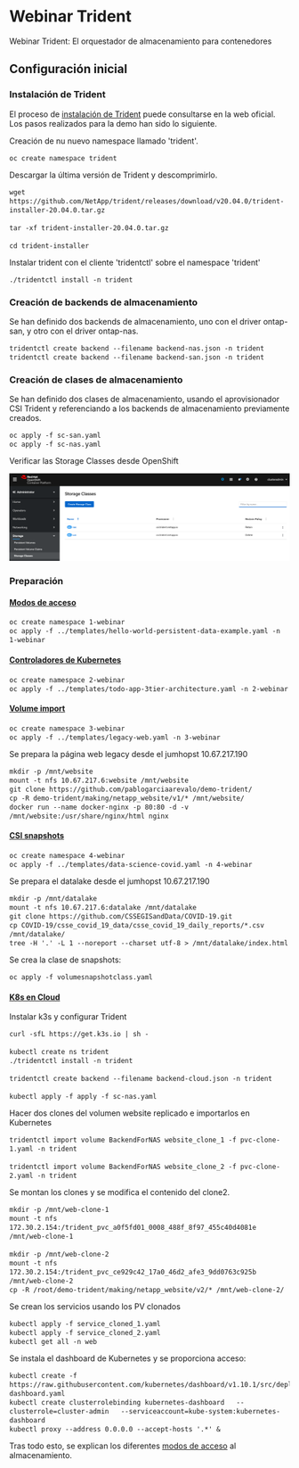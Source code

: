 # Webinar Trident
Webinar Trident: El orquestador de almacenamiento para contenedores

## Configuración inicial

### Instalación de Trident

El proceso de [instalación de Trident](https://netapp-trident.readthedocs.io/en/stable-v20.04/kubernetes/tridentctl-install.html#install-trident) puede consultarse en la web oficial. Los pasos realizados para la demo han sido lo siguiente.

Creación de nu nuevo namespace llamado 'trident'.

```shell
oc create namespace trident
```

Descargar la última versión de Trident y descomprimirlo.

```shell
wget https://github.com/NetApp/trident/releases/download/v20.04.0/trident-installer-20.04.0.tar.gz

tar -xf trident-installer-20.04.0.tar.gz

cd trident-installer
```

Instalar trident con el cliente 'tridentctl' sobre el namespace 'trident'

```shell
./tridentctl install -n trident
```

### Creación de backends de almacenamiento

Se han definido dos backends de almacenamiento, uno con el driver ontap-san, y otro con el driver ontap-nas.

```shell
tridentctl create backend --filename backend-nas.json -n trident
tridentctl create backend --filename backend-san.json -n trident
```

### Creación de clases de almacenamiento

Se han definido dos clases de almacenamiento, usando el aprovisionador CSI Trident y referenciando a los backends de almacenamiento previamente creados.

```shell
oc apply -f sc-san.yaml
oc apply -f sc-nas.yaml
```

Verificar las Storage Classes desde OpenShift

<img src="images/storage-class.png">

### Preparación

#### [Modos de acceso](../2_access_mode/access_mode.md)

```shell
oc create namespace 1-webinar
oc apply -f ../templates/hello-world-persistent-data-example.yaml -n 1-webinar
```

#### [Controladores de Kubernetes](../3_k8s_controllers/k8s_controllers.md)

```shell
oc create namespace 2-webinar
oc apply -f ../templates/todo-app-3tier-architecture.yaml -n 2-webinar
```

#### [Volume import](../4_volume_import/volume_import.md)

```shell
oc create namespace 3-webinar
oc apply -f ../templates/legacy-web.yaml -n 3-webinar
```

Se prepara la página web legacy desde el jumhopst 10.67.217.190

```shell
mkdir -p /mnt/website
mount -t nfs 10.67.217.6:website /mnt/website
git clone https://github.com/pablogarciaarevalo/demo-trident/
cp -R demo-trident/making/netapp_website/v1/* /mnt/website/
docker run --name docker-nginx -p 80:80 -d -v /mnt/website:/usr/share/nginx/html nginx
```

#### [CSI snapshots](../5_CSI_Snapshot/csi_snapshot.md)

```shell
oc create namespace 4-webinar
oc apply -f ../templates/data-science-covid.yaml -n 4-webinar
```

Se prepara el datalake desde el jumhopst 10.67.217.190
```shell
mkdir -p /mnt/datalake
mount -t nfs 10.67.217.6:datalake /mnt/datalake
git clone https://github.com/CSSEGISandData/COVID-19.git
cp COVID-19/csse_covid_19_data/csse_covid_19_daily_reports/*.csv /mnt/datalake/
tree -H '.' -L 1 --noreport --charset utf-8 > /mnt/datalake/index.html
```

Se crea la clase de snapshots:

```shell
oc apply -f volumesnapshotclass.yaml
```

#### [K8s en Cloud](../6_K8s_on_cloud/k8s_on_cloud.md)

Instalar k3s y configurar Trident

```shell
curl -sfL https://get.k3s.io | sh -

kubectl create ns trident
./tridentctl install -n trident

tridentctl create backend --filename backend-cloud.json -n trident

kubectl apply -f apply -f sc-nas.yaml
```

Hacer dos clones del volumen website replicado e importarlos en Kubernetes

```shell
tridentctl import volume BackendForNAS website_clone_1 -f pvc-clone-1.yaml -n trident

tridentctl import volume BackendForNAS website_clone_2 -f pvc-clone-2.yaml -n trident
```

Se montan los clones y se modifica el contenido del clone2.
```shell
mkdir -p /mnt/web-clone-1
mount -t nfs 172.30.2.154:/trident_pvc_a0f5fd01_0008_488f_8f97_455c40d4081e /mnt/web-clone-1

mkdir -p /mnt/web-clone-2
mount -t nfs 172.30.2.154:/trident_pvc_ce929c42_17a0_46d2_afe3_9dd0763c925b /mnt/web-clone-2
cp -R /root/demo-trident/making/netapp_website/v2/* /mnt/web-clone-2/
```

Se crean los servicios usando los PV clonados
```shell
kubectl apply -f service_cloned_1.yaml
kubectl apply -f service_cloned_2.yaml
kubectl get all -n web
```

Se instala el dashboard de Kubernetes y se proporciona acceso:

```shell
kubectl create -f https://raw.githubusercontent.com/kubernetes/dashboard/v1.10.1/src/deploy/alternative/kubernetes-dashboard.yaml
kubectl create clusterrolebinding kubernetes-dashboard   --clusterrole=cluster-admin   --serviceaccount=kube-system:kubernetes-dashboard
kubectl proxy --address 0.0.0.0 --accept-hosts '.*' &
```





Tras todo esto, se explican los diferentes [modos de acceso](../2_access_mode/access_mode.md) al almacenamiento.
